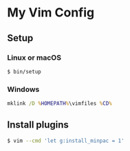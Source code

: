 # My Vim Config

## Setup

### Linux or macOS

```sh
$ bin/setup
```

### Windows

```bat
mklink /D %HOMEPATH%\vimfiles %CD%
```

## Install plugins

```sh
$ vim --cmd 'let g:install_minpac = 1'
```
